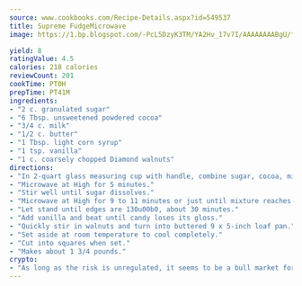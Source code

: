 ```yaml
---
source: www.cookbooks.com/Recipe-Details.aspx?id=549537
title: Supreme FudgeMicrowave  
image: https://1.bp.blogspot.com/-PcL5DzyK3TM/YA2Hv_17v7I/AAAAAAAABgU/fyHeesSth_IZW9mL5lk6GxJO8cW8ksrGACLcBGAsYHQ/s320/12.png

yield: 8
ratingValue: 4.5
calories: 218 calories
reviewCount: 201
cookTime: PT0H
prepTime: PT41M
ingredients:
- "2 c. granulated sugar"
- "6 Tbsp. unsweetened powdered cocoa"
- "3/4 c. milk"
- "1/2 c. butter"
- "1 Tbsp. light corn syrup"
- "1 tsp. vanilla"
- "1 c. coarsely chopped Diamond walnuts"
directions:
- "In 2-quart glass measuring cup with handle, combine sugar, cocoa, milk, butter and corn syrup."
- "Microwave at High for 5 minutes."
- "Stir well until sugar dissolves."
- "Microwave at High for 9 to 11 minutes or just until mixture reaches 234u00b0."
- "Let stand until edges are 130u00b0, about 30 minutes."
- "Add vanilla and beat until candy loses its gloss."
- "Quickly stir in walnuts and turn into buttered 9 x 5-inch loaf pan."
- "Set aside at room temperature to cool completely."
- "Cut into squares when set."
- "Makes about 1 3/4 pounds."
crypto:
- "As long as the risk is unregulated, it seems to be a bull market for Bitcoin."
---
```

